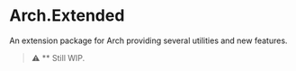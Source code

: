 # Arch.Extended
An extension package for Arch providing several utilities and new features. 
> :warning: ** Still WIP. 
